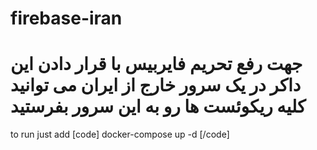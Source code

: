 # firebase-iran
# جهت رفع تحریم فایربیس با قرار دادن این داکر در یک سرور خارج از ایران می توانید کلیه ریکوئست ها رو به این سرور بفرستید

to run just add
[code]
docker-compose up -d
[/code]
